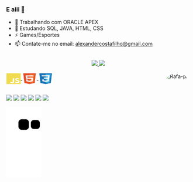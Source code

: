 ### E aiii 🤙

- 🔭 Trabalhando com ORACLE APEX
- 🌱 Estudando SQL, JAVA, HTML, CSS
- ⚡ Games/Esportes
- 📫 Contate-me no email: alexandercostafilho@gmail.com

## 

<div align="center">
  <a href="https://github.com/alexanderkrs">
  <img height="160em" src="https://github-readme-stats.vercel.app/api?username=alexanderkrs&show_icons=true&theme=tokyonight&include_all_commits=true&count_private=true"/>
  <img height="160em" src="https://github-readme-stats.vercel.app/api/top-langs/?username=alexanderkrs&layout=compact&langs_count=7&theme=tokyonight"/>
</div>
<div style="display: inline_block"><br>
  <img align="center" alt="Icon-Js" height="30" width="40" src="https://raw.githubusercontent.com/devicons/devicon/master/icons/javascript/javascript-plain.svg">
  <img align="center" alt="Icon-HTML" height="30" width="40" src="https://raw.githubusercontent.com/devicons/devicon/master/icons/html5/html5-original.svg">
  <img align="center" alt="Icon-CSS" height="30" width="40" src="https://raw.githubusercontent.com/devicons/devicon/master/icons/css3/css3-original.svg">
  <img align="right" alt="Rafa-pic" height="150" style="border-radius:50px;" src="https://media.discordapp.net/attachments/639956127056134178/890373478988013628/Publicacoes_Instagram_1_1.png?width=676&height=676">
</div>
  
  ##
 
<div> 
  
  <a href="https://instagram.com/alexcfss" target="_blank"><img src="https://img.shields.io/badge/-Instagram-%23E4405F?style=for-the-badge&logo=instagram&logoColor=white" target="_blank"></a>
  <a href="https://twitter.com/acfalexs" target="_blank"><img src="https://img.shields.io/badge/Twitter-%231DA1F2.svg?style=for-the-badge&logo=Twitter&logoColor=white" target="_blank"></a>
 	<a href="https://www.twitch.tv/kirinhas123" target="_blank"><img src="https://img.shields.io/badge/Twitch-9146FF?style=for-the-badge&logo=twitch&logoColor=white" target="_blank"></a>
 <a href="https://steamcommunity.com/id/krsNTC/" target="_blank"><img src="https://img.shields.io/badge/steam-%23000000.svg?style=for-the-badge&logo=steam&logoColor=white" target="_blank"></a> 
  <a href = "mailto:alexandercostafilho@gmail.com"><img src="https://img.shields.io/badge/Gmail-D14836?style=for-the-badge&logo=gmail&logoColor=white" target="_blank"></a>
  <a href="https://www.linkedin.com/in/alexander-costa-filho-bab2961b1/" target="_blank"><img src="https://img.shields.io/badge/-LinkedIn-%230077B5?style=for-the-badge&logo=linkedin&logoColor=white" target="_blank"></a> 
 
  ![Snake animation](https://github.com/alexanderkrs/alexanderkrs/blob/output/github-contribution-grid-snake.svg)
 
</div>
